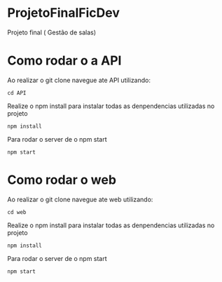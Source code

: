 # ProjetoFinalFicDev
Projeto final ( Gestão de salas)

# Como rodar o a API

Ao realizar o git clone navegue ate API utilizando:

    cd API

Realize o npm install para instalar todas as denpendencias utilizadas no projeto

    npm install

Para rodar o server de o npm start

    npm start

# Como rodar o web

Ao realizar o git clone navegue ate web utilizando:

    cd web

Realize o npm install para instalar todas as denpendencias utilizadas no projeto

    npm install

Para rodar o server de o npm start

    npm start

